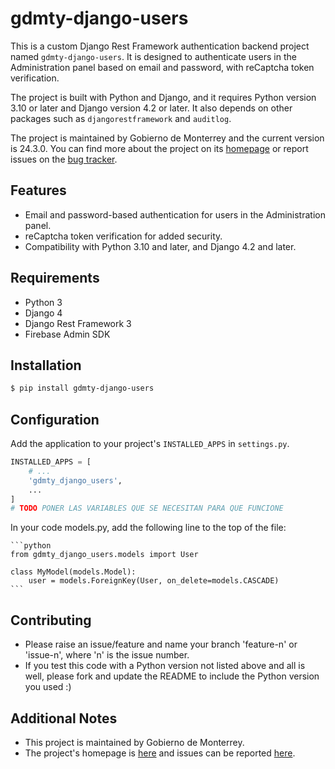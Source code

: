 # gdmty-django-users

This is a custom Django Rest Framework authentication backend project named `gdmty-django-users`. It is designed to
authenticate users in the Administration panel based on email and password, with reCaptcha token verification.

The project is built with Python and Django, and it requires Python version 3.10 or later and Django version 4.2 or
later. It also depends on other packages such as `djangorestframework` and `auditlog`.

The project is maintained by Gobierno de Monterrey and the current version is 24.3.0. You can find more about the
project on its [homepage](https://github.com/gobiernodigital/gdmty-django-users) or report issues on
the [bug tracker](https://github.com/gobiernodigital/gdmty-django-users/issues).

## Features

- Email and password-based authentication for users in the Administration panel.
- reCaptcha token verification for added security.
- Compatibility with Python 3.10 and later, and Django 4.2 and later.

## Requirements

* Python 3
* Django 4
* Django Rest Framework 3
* Firebase Admin SDK

## Installation

```bash
$ pip install gdmty-django-users
```

## Configuration

Add the application to your project's `INSTALLED_APPS` in `settings.py`.

```python
INSTALLED_APPS = [
    # ...
    'gdmty_django_users',
    ...
]
# TODO PONER LAS VARIABLES QUE SE NECESITAN PARA QUE FUNCIONE
```
In your code models.py, add the following line to the top of the file:
    
    ```python 
    from gdmty_django_users.models import User

    class MyModel(models.Model):
        user = models.ForeignKey(User, on_delete=models.CASCADE)
    ```

## Contributing

* Please raise an issue/feature and name your branch 'feature-n' or 'issue-n', where 'n' is the issue number.
* If you test this code with a Python version not listed above and all is well, please fork and update the README to
  include the Python version you used :)

## Additional Notes

* This project is maintained by Gobierno de Monterrey.
* The project's homepage is [here](https://github.com/gobiernodigital/gdmty-django-users) and issues can be
  reported [here](https://github.com/gobiernodigital/gdmty-django-users/issues).